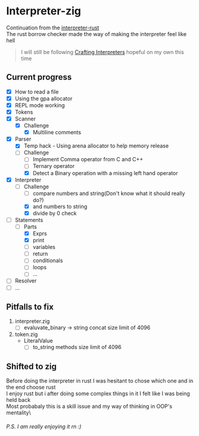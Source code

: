 # Interpreter-zig

Continuation from the [interpreter-rust](https://github.com/tushyagupta81/interpreter-rust)\
The rust borrow checker made the way of making the interpreter feel like hell
> I will still be following [Crafting Interpreters](https://craftinginterpreters.com/) hopeful on my own this time

## Current progress
- [x] How to read a file
- [x] Using the gpa allocator
- [x] REPL mode working
- [x] Tokens
- [x] Scanner
    - [x] Challenge
        - [x] Multiline comments
- [x] Parser
    - [x] Temp hack - Using arena allocator to help memory release
    - [ ] Challenge
        - [ ] Implement Comma operator from C and C++
        - [ ] Ternary operator
        - [x] Detect a Binary operation with a missing left hand operator
- [x] Interpreter
    - [ ] Challenge
        - [ ] compare numbers and string(Don't know what it should really do?)
        - [x] and numbers to string
        - [x] divide by 0 check
- [ ] Statements
    - [ ] Parts
        - [x] Exprs
        - [x] print
        - [ ] variables
        - [ ] return
        - [ ] conditionals
        - [ ] loops
        - [ ] ...
- [ ] Resolver
- [ ] ...

## Pitfalls to fix

1. interpreter.zig
    - [ ] evaluvate_binary -> string concat size limit of 4096

2. token.zig
    - LiteralValue
        - [ ] to_string methods size limit of 4096

## Shifted to zig

Before doing the interpreter in rust I was hesitant to chose which one and in the end choose rust\
I enjoy rust but i after doing some complex things in it I felt like I was being held back\
Most probabaly this is a skill issue and my way of thinking in OOP's mentality\

###### P.S. I am really enjoying it rn :)
